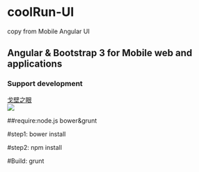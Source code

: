 # coolRun-UI
copy from Mobile Angular UI

## Angular &amp; Bootstrap 3 for Mobile web and applications


### Support development
<a href='https://www.coolrun.cn'>戈壁之眼</a>
<br>
<a href='https://www.coolrun.cn'><img  src='http://www.coolrun.cn/Resource/image/mobile/homepage/home.png' border='0' ></a>



##require:node.js bower&grunt

#step1: bower install

#step2: npm install

#Build: grunt
